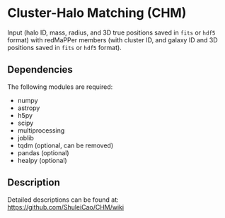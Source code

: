 # Cluster-Halo Matching (CHM)
Input (halo ID, mass, radius, and 3D true positions saved in `fits` or `hdf5` format) with redMaPPer members (with cluster ID, and galaxy ID and 3D positions saved in `fits` or `hdf5` format).

## Dependencies
The following modules are required:
* numpy
* astropy
* h5py
* scipy
* multiprocessing
* joblib
* tqdm (optional, can be removed)
* pandas (optional)
* healpy (optional) 

## Description
Detailed descriptions can be found at: https://github.com/ShuleiCao/CHM/wiki
